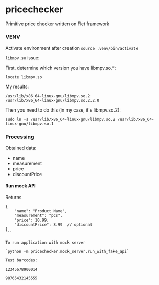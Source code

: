 # pricechecker
Primitive price checker written on Flet framework


### VENV

Activate environment after creation
`source .venv/bin/activate`


`libmpv.so` issue:

First, determine which version you have libmpv.so.*:

`locate libmpv.so`

My results:

```
/usr/lib/x86_64-linux-gnu/libmpv.so.2
/usr/lib/x86_64-linux-gnu/libmpv.so.2.2.0
```

Then you need to do this (in my case, it's libmpv.so.2):

`sudo ln -s /usr/lib/x86_64-linux-gnu/libmpv.so.2 /usr/lib/x86_64-linux-gnu/libmpv.so.1`


### Processing

Obtained data:
- name
- measurement
- price
- discountPrice


#### Run mock API

Returns

````
{
    "name": "Product Name",
    "measurement": "pcs",
    "price": 10.99,
    "discountPrice": 8.99  // optional
}
```

To run application with mock server

`python -m pricechecker.mock_server.run_with_fake_api`

Test barcodes:

12345678900014

98765432145555


